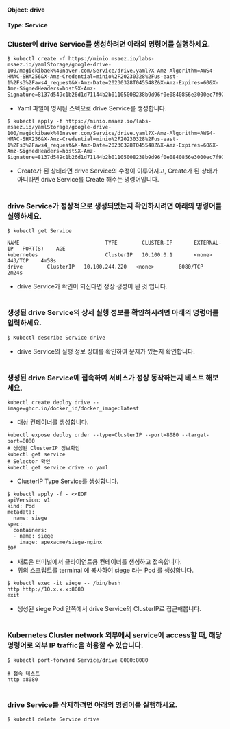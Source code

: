 
#### Object: drive
#### Type: Service

### Cluster에 drive Service를 생성하려면 아래의 명령어를 실행하세요.

```
$ kubectl create -f https://minio.msaez.io/labs-msaez.io/yamlStorage/google-drive-100/magickibaek%40naver.com/Service/drive.yaml?X-Amz-Algorithm=AWS4-HMAC-SHA256&X-Amz-Credential=minio%2F20230328%2Fus-east-1%2Fs3%2Faws4_request&X-Amz-Date=20230328T045548Z&X-Amz-Expires=60&X-Amz-SignedHeaders=host&X-Amz-Signature=8137d549c1b26d1d71144b2b01105008238b9d96f0e0840856e3000ec7f92d45
```
- Yaml 파일에 명시된 스펙으로 drive Service를 생성합니다.  

```
$ kubectl apply -f https://minio.msaez.io/labs-msaez.io/yamlStorage/google-drive-100/magickibaek%40naver.com/Service/drive.yaml?X-Amz-Algorithm=AWS4-HMAC-SHA256&X-Amz-Credential=minio%2F20230328%2Fus-east-1%2Fs3%2Faws4_request&X-Amz-Date=20230328T045548Z&X-Amz-Expires=60&X-Amz-SignedHeaders=host&X-Amz-Signature=8137d549c1b26d1d71144b2b01105008238b9d96f0e0840856e3000ec7f92d45
```
- Create가 된 상태라면 drive Service의 수정이 이루어지고, Create가 된 상태가 아니라면 drive Service를 Create 해주는 명령어입니다.
#

### drive Service가 정상적으로 생성되었는지 확인하시려면 아래의 명령어를 실행하세요.

```
$ kubectl get Service

NAME                            TYPE        CLUSTER-IP       EXTERNAL-IP   PORT(S)    AGE
kubernetes                      ClusterIP   10.100.0.1       <none>        443/TCP    4m58s
drive        ClusterIP   10.100.244.220   <none>        8080/TCP   2m24s

```
- drive Service가 확인이 되신다면 정상 생성이 된 것 입니다.
#

### 생성된 drive Service의 상세 실행 정보를 확인하시려면 아래의 명령어를 입력하세요.

```
$ Kubectl describe Service drive
```
- drive Service의 실행 정보 상태를 확인하여 문제가 있는지 확인합니다.
#

### 생성된 drive Service에 접속하여 서비스가 정상 동작하는지 테스트 해보세요.

```
kubectl create deploy drive --image=ghcr.io/docker_id/docker_image:latest
```
- 대상 컨테이너를 생성합니다.  

```
kubectl expose deploy order --type=ClusterIP --port=8080 --target-port=8080
# 생성된 ClusterIP 정보확인
kubectl get service 
# Selector 확인
kubectl get service drive -o yaml
```
- ClusterIP Type Service를 생성합니다.

```
$ kubectl apply -f - <<EOF
apiVersion: v1
kind: Pod
metadata:
  name: siege
spec:
  containers:
  - name: siege
    image: apexacme/siege-nginx
EOF
```
- 새로운 터미널에서 클라이언트용 컨테이너를 생성하고 접속합니다.
- 위의 스크립트를 terminal 에 복사하여 siege 라는 Pod 를 생성합니다.  

```
$ kubectl exec -it siege -- /bin/bash
http http://10.x.x.x:8080
exit
```
- 생성된 siege Pod 안쪽에서 drive Service의 ClusterIP로 접근해봅니다.
#

### Kubernetes Cluster network 외부에서 service에 access할 때, 해당 명령어로 외부 IP traffic을 허용할 수 있습니다.

```
$ kubectl port-forward Service/drive 8080:8080

# 접속 테스트
http :8080
```
#

### drive Service를 삭제하려면 아래의 명령어를 실행하세요.

```
$ kubectl delete Service drive
```
#

